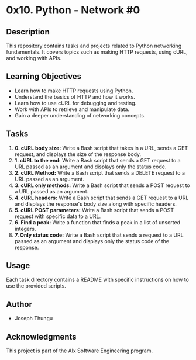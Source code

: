 # 0x10. Python - Network #0

## Description
This repository contains tasks and projects related to Python networking fundamentals. It covers topics such as making HTTP requests, using cURL, and working with APIs.

## Learning Objectives
- Learn how to make HTTP requests using Python.
- Understand the basics of HTTP and how it works.
- Learn how to use cURL for debugging and testing.
- Work with APIs to retrieve and manipulate data.
- Gain a deeper understanding of networking concepts.

## Tasks
1. **0. cURL body size:** Write a Bash script that takes in a URL, sends a GET request, and displays the size of the response body.
2. **1. cURL to the end:** Write a Bash script that sends a GET request to a URL passed as an argument and displays only the status code.
3. **2. cURL Method:** Write a Bash script that sends a DELETE request to a URL passed as an argument.
4. **3. cURL only methods:** Write a Bash script that sends a POST request to a URL passed as an argument.
5. **4. cURL headers:** Write a Bash script that sends a GET request to a URL and displays the response's body size along with specific headers.
6. **5. cURL POST parameters:** Write a Bash script that sends a POST request with specific data to a URL.
7. **6. Find a peak:** Write a function that finds a peak in a list of unsorted integers.
8. **7. Only status code:** Write a Bash script that sends a request to a URL passed as an argument and displays only the status code of the response.

## Usage
Each task directory contains a README with specific instructions on how to use the provided scripts.

## Author
- Joseph Thungu

## Acknowledgments
This project is part of the Alx Software Engineering program.

